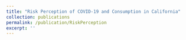 ```yaml
---
title: "Risk Perception of COVID-19 and Consumption in California"
collection: publications
permalink: /publication/RiskPerception
excerpt: ''
---
```


